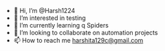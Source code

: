 - 👋 Hi, I’m @Harsh1224
- 👀 I’m interested in testing
- 🌱 I’m currently learning q Spiders
- 💞️ I’m looking to collaborate on automation projects
- 📫 How to reach me harshita129c@gmail.com

<!---
Harsh1224/Harsh1224 is a ✨ special ✨ repository because its `README.md` (this file) appears on your GitHub profile.
You can click the Preview link to take a look at your changes.
--->
